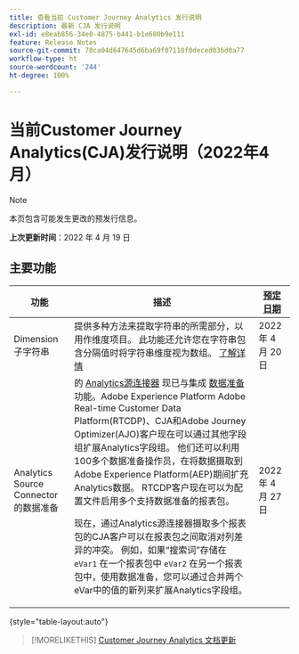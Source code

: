 ```yaml
---
title: 查看当前 Customer Journey Analytics 发行说明
description: 最新 CJA 发行说明
exl-id: e8eab856-34e0-4875-b441-b1e680b9e111
feature: Release Notes
source-git-commit: 70ca04d647645d6ba69f07110f0deced03bd0a77
workflow-type: ht
source-wordcount: '244'
ht-degree: 100%

---
```


# 当前Customer Journey Analytics(CJA)发行说明（2022年4月）

>[!NOTE]
>
>本页包含可能发生更改的预发行信息。

**上次更新时间**：2022 年 4 月 19 日

## 主要功能

| 功能 | 描述 | [预定日期](/help/release-notes/releases.md) |
| ----------- | ---------- | ----- |
| Dimension子字符串 | 提供多种方法来提取字符串的所需部分，以用作维度项目。 此功能还允许您在字符串包含分隔值时将字符串维度视为数组。 [了解详情](../data-views/component-settings/substring.md) | 2022 年 4 月 20 日 |
| Analytics Source Connector的数据准备 | 的 [Analytics源连接器](https://experienceleague.adobe.com/docs/experience-platform/sources/ui-tutorials/create/adobe-applications/analytics.html?lang=zh-Hans) 现已与集成 [数据准备](https://experienceleague.adobe.com/docs/experience-platform/data-prep/home.html) 功能。Adobe Experience Platform Adobe Real-time Customer Data Platform(RTCDP)、CJA和Adobe Journey Optimizer(AJO)客户现在可以通过其他字段组扩展Analytics字段组。 他们还可以利用100多个数据准备操作员，在将数据摄取到Adobe Experience Platform(AEP)期间扩充Analytics数据。 RTCDP客户现在可以为配置文件启用多个支持数据准备的报表包。<p>现在，通过Analytics源连接器摄取多个报表包的CJA客户可以在报表包之间取消对列差异的冲突。 例如，如果“搜索词”存储在 `eVar1` 在一个报表包中 `eVar2` 在另一个报表包中，使用数据准备，您可以通过合并两个eVar中的值的新列来扩展Analytics字段组。 | 2022 年 4 月 27 日 |

{style=&quot;table-layout:auto&quot;}

>[!MORELIKETHIS]
>[Customer Journey Analytics 文档更新](/help/release-notes/doc-changes.md)
